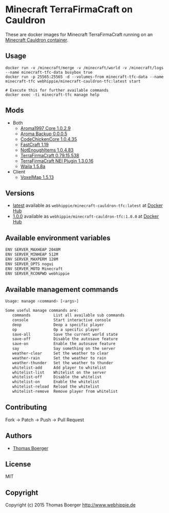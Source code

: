 # Minecraft TerraFirmaCraft on Cauldron

These are docker images for Minecraft TerraFirmaCraft running on an
[Minecraft Cauldron container](https://registry.hub.docker.com/u/webhippie/minecraft-cauldron/).


## Usage

```
docker run -v /minecraft/merge -v /minecraft/world -v /minecraft/logs --name minecraft-tfc-data busybox true
docker run -p 25565:25565 -d --volumes-from minecraft-tfc-data --name minecraft-tfc webhippie/minecraft-cauldron-tfc:latest start

# Execute this for further available commands
docker exec -ti minecraft-tfc manage help
```


## Mods

* Both
  * [Aroma1997 Core 1.0.2.9](http://www.minecraftforum.net/forums/mapping-and-modding/minecraft-mods/1287828)
  * [Aroma Backup 0.0.0.5](http://www.minecraftforum.net/forums/mapping-and-modding/minecraft-mods/1287828)
  * [CodeChickenCore 1.0.4.35](http://www.minecraftforum.net/forums/mapping-and-modding/minecraft-mods/1279956)
  * [FastCraft 1.19](http://forum.industrial-craft.net/index.php?page=Thread&threadID=10820)
  * [NotEnoughItems 1.0.4.83](http://www.minecraftforum.net/forums/mapping-and-modding/minecraft-mods/1279956)
  * [TerraFirmaCraft 0.79.15.538](http://terrafirmacraft.com/)
  * [TerraFirmaCraft NEI Plugin 1.3.0.16](http://terrafirmacraft.com/f/topic/6733-171079v11)
  * [Waila 1.5.8a](http://www.minecraftforum.net/forums/mapping-and-modding/minecraft-mods/1289765)
* Client
  * [VoxelMap 1.5.13](http://www.curse.com/mc-mods/minecraft/225179-voxelmap)


## Versions

* [latest](https://github.com/dockhippie/minecraft-cauldron-tfc/tree/master)
  available as ```webhippie/minecraft-cauldron-tfc:latest``` at
  [Docker Hub](https://registry.hub.docker.com/u/webhippie/minecraft-cauldron-tfc/)
* [1.0.0](https://github.com/dockhippie/minecraft-cauldron-tfc/tree/master)
  available as ```webhippie/minecraft-cauldron-tfc:1.0.0``` at
  [Docker Hub](https://registry.hub.docker.com/u/webhippie/minecraft-cauldron-tfc/)


## Available environment variables

```bash
ENV SERVER_MAXHEAP 2048M
ENV SERVER_MINHEAP 512M
ENV SERVER_MAXPERM 128M
ENV SERVER_OPTS nogui
ENV SERVER_MOTD Minecraft
ENV SERVER_RCONPWD webhippie
```


## Available management commands

```bash
Usage: manage <command> [<args>]

Some useful manage commands are:
   commands          List all available sub commands
   console           Start interactive console
   deop              Deop a specific player
   op                Op a specific player
   save-all          Save the current world state
   save-off          Disable the autosave feature
   save-on           Enable the autosave feature
   say               Say something on the server
   weather-clear     Set the weather to clear
   weather-rain      Set the weather to rain
   weather-thunder   Set the weather to thunder
   whitelist-add     Add player to whitelist
   whitelist-list    Whitelist on the server
   whitelist-off     Disable the whitelist
   whitelist-on      Enable the whitelist
   whitelist-reload  Reload the whitelist
   whitelist-remove  Remove player from whitelist
```


## Contributing

Fork -> Patch -> Push -> Pull Request


## Authors

* [Thomas Boerger](https://github.com/tboerger)


## License

MIT


## Copyright

Copyright (c) 2015 Thomas Boerger <http://www.webhippie.de>
